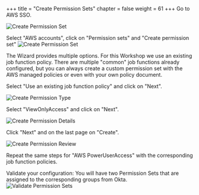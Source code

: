 +++
title = "Create Permission Sets"
chapter = false
weight = 61
+++
Go to AWS SSO.

![Create Permission Set](/images/go_to_aws_sso.png)

Select "AWS accounts", click on "Permission sets" and  "Create permission set"
![Create Permission Set](/images/create_permission_set.png)

The Wizard provides multiple options. For this Workshop we use an existing job function policy. There are multiple "common" job functions already configured, but you can always create a custom permission set with the AWS managed policies or even with your own policy document.

Select "Use an existing job function policy" and click on "Next".

![Create Permission Type](/images/create_permission_type.png)

Select "ViewOnlyAccess" and click on "Next".

![Create Permission Details](/images/create_permission_details.png)

Click "Next" and on the last page on "Create".

![Create Permission Review](/images/create_permission_review.png)

Repeat the same steps for "AWS PowerUserAccess" with the corresponding job function policies. 

Validate your configuration: You will have two Permission Sets that are assigned to the corresponding groups from Okta.
![Validate Permission Sets](/images/validate_permission_sets.png)